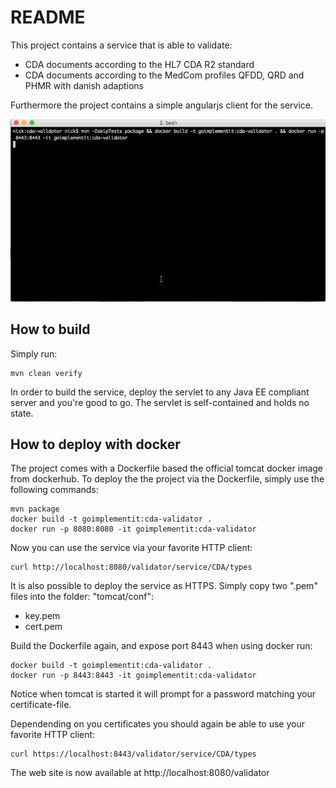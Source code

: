 # README
This project contains a service that is able to validate:

 * CDA documents according to the HL7 CDA R2 standard
 * CDA documents according to the MedCom profiles QFDD, QRD and PHMR with danish adaptions

Furthermore the project contains a simple angularjs client for the service.

![Scheme](images/cda-validator.gif)

## How to build

Simply run:

~~~
mvn clean verify
~~~

In order to build the service, deploy the servlet to any Java EE compliant server and you're good to go. The servlet is self-contained and holds no state.

## How to deploy with docker

The project comes with a Dockerfile based the official tomcat docker image from dockerhub.
To deploy the the project via the Dockerfile, simply use the following commands:

~~~
mvn package
docker build -t goimplementit:cda-validator .
docker run -p 8080:8080 -it goimplementit:cda-validator
~~~

Now you can use the service via your favorite HTTP client:

~~~
curl http://localhost:8080/validator/service/CDA/types
~~~

It is also possible to deploy the service as HTTPS. Simply copy two ".pem" files into the folder: "tomcat/conf":

 * key.pem
 * cert.pem

Build the Dockerfile again, and expose port 8443 when using docker run:

~~~
docker build -t goimplementit:cda-validator .
docker run -p 8443:8443 -it goimplementit:cda-validator
~~~

Notice when tomcat is started it will prompt for a password matching your certificate-file.

Dependending on you certificates you should again be able to use your favorite HTTP client:

~~~
curl https://localhost:8443/validator/service/CDA/types
~~~

The web site is now available at http://localhost:8080/validator